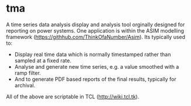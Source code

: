 # tma

A time series data analysis display and analysis tool orginally
designed for reporting on power systems. One application is 
within the ASIM modelling framework (https://githhub.com/ThinkOfaNumber/Asim).
Its typically used to:

* Display real time data which is normally timestamped rather than 
sampled at a fixed rate.
* Analyse and generate new time series, e.g. a value smoothed with
a ramp filter.
* And to generate PDF based reports of the final results, typically
for archival.

All of the above are scriptable in TCL (http://wiki.tcl.tk).

